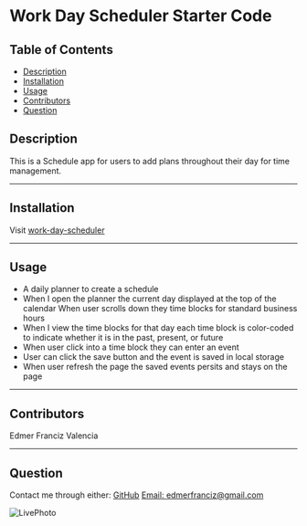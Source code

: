 # Work Day Scheduler Starter Code

  ## Table of Contents
* [Description](#Description)
* [Installation](#Installation)
* [Usage](#Usage)
* [Contributors](#Contribution)
* [Question](#Question)

## Description

This is a Schedule app for users to add plans throughout their day for time management.

---
## Installation

Visit [work-day-scheduler](https://edm1001.github.io/i-like-tortoises-05/)

---
## Usage

- A daily planner to create a schedule
- When I open the planner the current day  displayed at the top of the calendar
When user scrolls down they  time blocks for standard business hours
- When I view the time blocks for that day each time block is color-coded to indicate whether it is in the past, present, or future
- When user click into a time block they can enter an event
- User can click the save button and  the event is saved in local storage
- When user refresh the page the saved events persits and stays on the page

---

## Contributors

Edmer Franciz Valencia

---

## Question 

Contact me through either:
[GitHub](https://github.com/edm1001)
[Email: edmerfranciz@gmail.com](mailto:edmerfranciz@gmail.com)

![LivePhoto](C:\Users\edmer\Class-Challenges\challenge5-WorkDay-scheduler\super-disco\assets\images\LiveServer.png)